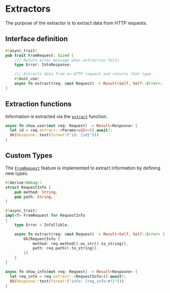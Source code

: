 # Extractors

The purpose of the extractor is to extract data from HTTP requests.

## Interface definition

```rust
#[async_trait]
pub trait FromRequest: Sized {
    /// Return error message when extraction fails
    type Error: IntoResponse;

    /// Extracts data from an HTTP request and returns that type
    #[must_use]
    async fn extract(req: &mut Request) -> Result<Self, Self::Error>;
}
```

## Extraction functions

Information is extracted via the [`extract`] function.

```rust
async fn show_user(mut req: Request) -> Result<Resposne> {
  let id = req.extract::<Params<u32>>().await?;
  Ok(Resposne::text(format!("id: {id}")))
}
```

## Custom Types

The [`FromRequest`] feature is implemented to extract information by defining
new types.

```rust
#[derive(Debug)]
struct RequestInfo {
    pub method: String,
    pub path: String,
}

#[async_trait]
impl<T> FromRequest for RequestInfo
{
    type Error = Infallible;

    async fn extract(req: &mut Request) -> Result<Self, Self::Error> {
        Ok(RequestInfo {
            method: req.method().as_str().to_string(),
            path: req.path().to_string(),
        })
    }
}

async fn show_info(mut req: Request) -> Result<Resposne> {
  let req_info = req.extract::<RequestInfo>().await?;
  Ok(Resposne::text(format!("info: {req_info:#?}")))
}
```

[`extract`]: https://docs.rs/viz/0.4.x/viz/trait.RequestExt.html#tymethod.extract
[`fromrequest`]: https://docs.rs/viz/0.4.x/viz/trait.FromRequest.html
